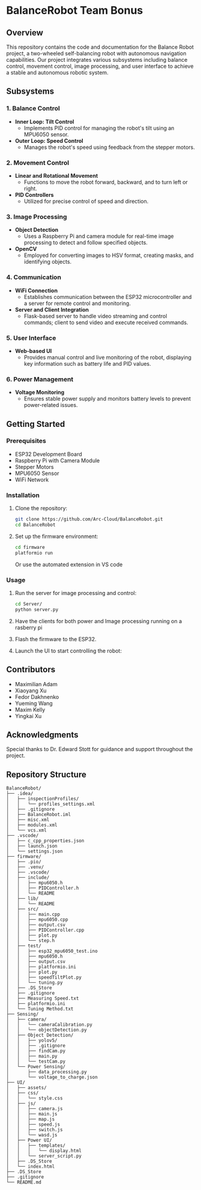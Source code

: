 # BalanceRobot Team Bonus

## Overview
This repository contains the code and documentation for the Balance Robot project, a two-wheeled self-balancing robot with autonomous navigation capabilities. Our project integrates various subsystems including balance control, movement control, image processing, and user interface to achieve a stable and autonomous robotic system.

## Subsystems

### 1. Balance Control
- **Inner Loop: Tilt Control**
  - Implements PID control for managing the robot's tilt using an MPU6050 sensor.
- **Outer Loop: Speed Control**
  - Manages the robot's speed using feedback from the stepper motors.

### 2. Movement Control
- **Linear and Rotational Movement**
  - Functions to move the robot forward, backward, and to turn left or right.
- **PID Controllers**
  - Utilized for precise control of speed and direction.

### 3. Image Processing
- **Object Detection**
  - Uses a Raspberry Pi and camera module for real-time image processing to detect and follow specified objects.
- **OpenCV**
  - Employed for converting images to HSV format, creating masks, and identifying objects.

### 4. Communication
- **WiFi Connection**
  - Establishes communication between the ESP32 microcontroller and a server for remote control and monitoring.
- **Server and Client Integration**
  - Flask-based server to handle video streaming and control commands; client to send video and execute received commands.

### 5. User Interface
- **Web-based UI**
  - Provides manual control and live monitoring of the robot, displaying key information such as battery life and PID values.

### 6. Power Management
- **Voltage Monitoring**
  - Ensures stable power supply and monitors battery levels to prevent power-related issues.

## Getting Started
### Prerequisites
- ESP32 Development Board
- Raspberry Pi with Camera Module
- Stepper Motors
- MPU6050 Sensor
- WiFi Network

### Installation
1. Clone the repository:
   ```bash
   git clone https://github.com/Arc-Cloud/BalanceRobot.git
   cd BalanceRobot
   ```
2. Set up the firmware environment:
   ```bash
   cd firmware
   platformio run
   ```
   Or use the automated extension in VS code
   
### Usage

1. Run the server for image processing and control:
   ```bash
   cd Server/
   python server.py
   ```
2. Have the clients for both power and Image processing running on a rasberry pi

3. Flash the firmware to the ESP32.

4. Launch the UI to start controlling the robot:


## Contributors
- Maximilian Adam
- Xiaoyang Xu
- Fedor Dakhnenko
- Yueming Wang
- Maxim Kelly
- Yingkai Xu

## Acknowledgments
Special thanks to Dr. Edward Stott for guidance and support throughout the project.

## Repository Structure
```
BalanceRobot/
├── .idea/
│   ├── inspectionProfiles/
│   │   └── profiles_settings.xml
│   ├── .gitignore
│   ├── BalanceRobot.iml
│   ├── misc.xml
│   ├── modules.xml
│   └── vcs.xml
├── .vscode/
│   ├── c_cpp_properties.json
│   ├── launch.json
│   └── settings.json
├── firmware/
│   ├── .pio/
│   ├── .venv/
│   ├── .vscode/
│   ├── include/
│   │   ├── mpu6050.h
│   │   ├── PIDController.h
│   │   └── README
│   ├── lib/
│   │   └── README
│   ├── src/
│   │   ├── main.cpp
│   │   ├── mpu6050.cpp
│   │   ├── output.csv
│   │   ├── PIDController.cpp
│   │   ├── plot.py
│   │   └── step.h
│   ├── test/
│   │   ├── esp32_mpu6050_test.ino
│   │   ├── mpu6050.h
│   │   ├── output.csv
│   │   ├── platformio.ini
│   │   ├── plot.py
│   │   ├── speedTiltPlot.py
│   │   └── tuning.py
│   ├── .DS_Store
│   ├── .gitignore
│   ├── Measuring Speed.txt
│   ├── platformio.ini
│   └── Tuning Method.txt
├── Sensing/
│   ├── camera/
│   │   └── cameraCalibration.py 
│   │   └── objectDetection.py
│   ├── Object Detection/
│   │   ├── yolov5/
│   │   ├── .gitignore
│   │   ├── findCam.py
│   │   ├── main.py
│   │   └── testCam.py
│   └── Power Sensing/
│       ├── data_processing.py
│       └── voltage_to_charge.json
├── UI/
│   ├── assets/
│   ├── css/
│   │   └── style.css
│   ├── js/
│   │   ├── camera.js
│   │   ├── main.js
│   │   ├── map.js
│   │   ├── speed.js
│   │   ├── switch.js
│   │   └── wasd.js
│   ├── Power UI/
│   │   ├── templates/
│   │   │   └── display.html
│   │   └── server_script.py
│   ├── .DS_Store
│   └── index.html
├── .DS_Store
├── .gitignore
└── README.md
```
